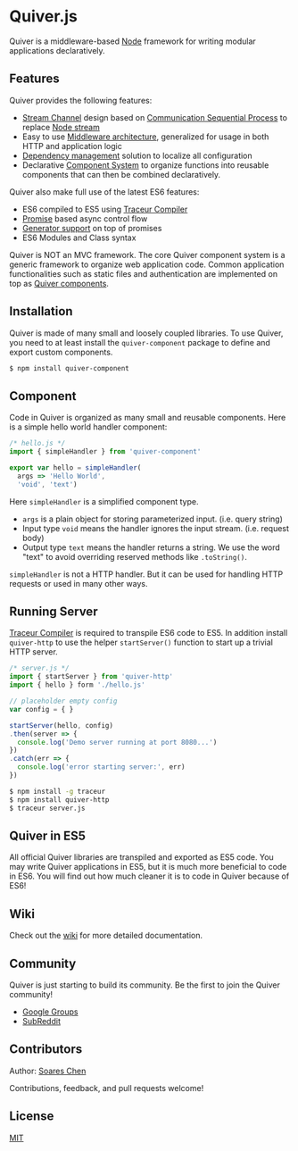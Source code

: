 Quiver.js
=========

Quiver is a middleware-based [Node](http://nodejs.org/) framework for writing modular applications declaratively.

## Features

Quiver provides the following features:

  - [Stream Channel](https://github.com/quiverjs/doc/wiki/Architecture-Overview#stream-channel) design based on [Communication Sequential Process](http://en.wikipedia.org/wiki/Communicating_sequential_processes) to replace [Node stream](http://nodejs.org/api/stream.html)
  - Easy to use [Middleware architecture](https://github.com/quiverjs/doc/wiki/Architecture-Overview#filter), generalized for usage in both HTTP and application logic
  - [Dependency management](https://github.com/quiverjs/doc/wiki/Architecture-Overview#builder) solution to localize all configuration
  - Declarative [Component System](https://github.com/quiverjs/doc/wiki/Component-System) to organize functions into reusable components that can then be combined declaratively.

Quiver also make full use of the latest ES6 features:

  - ES6 compiled to ES5 using
    [Traceur Compiler](https://github.com/google/traceur-compiler)
  - [Promise](https://www.promisejs.org/) based async control flow
  - [Generator support](https://github.com/lukehoban/ecmascript-asyncawait) on
    top of promises
  - ES6 Modules and Class syntax

Quiver is NOT an MVC framework. The core Quiver component system is a generic framework to organize web application code. Common application functionalities such as static files and authentication are implemented on top as [Quiver components](https://github.com/quiverjs/doc/wiki/Core-Components).

## Installation

Quiver is made of many small and loosely coupled libraries. To use Quiver, you
need to at least install the `quiver-component` package to define and export
custom components.

```bash
$ npm install quiver-component
```

## Component

Code in Quiver is organized as many small and reusable components. Here is a
simple hello world handler component:

```javascript
/* hello.js */
import { simpleHandler } from 'quiver-component'

export var hello = simpleHandler(
  args => 'Hello World',
  'void', 'text')
```

Here `simpleHandler` is a simplified component type.

  - `args` is a plain object for storing parameterized input. (i.e. query
    string)
  - Input type `void` means the handler ignores the input stream. (i.e. request
    body)
  - Output type `text` means the handler returns a string. We use the word
    "text" to avoid overriding reserved methods like `.toString()`.

`simpleHandler` is not a HTTP handler. But it can be used for handling HTTP
requests or used in many other ways.

## Running Server

[Traceur Compiler](https://github.com/google/traceur-compiler) is required to
transpile ES6 code to ES5. In addition install `quiver-http` to use the helper
`startServer()` function to start up a trivial HTTP server.

```javascript
/* server.js */
import { startServer } from 'quiver-http'
import { hello } form './hello.js'

// placeholder empty config
var config = { }

startServer(hello, config)
.then(server => {
  console.log('Demo server running at port 8080...')
})
.catch(err => {
  console.log('error starting server:', err)
})
```

```bash
$ npm install -g traceur
$ npm install quiver-http
$ traceur server.js
```

## Quiver in ES5

All official Quiver libraries are transpiled and exported as ES5 code. You may
write Quiver applications in ES5, but it is much more beneficial to code in ES6.
You will find out how much cleaner it is to code in Quiver because of ES6!


## Wiki

Check out the [wiki](https://github.com/quiverjs/doc/wiki) for more detailed
documentation.

## Community

Quiver is just starting to build its community. Be the first to join the Quiver community!

  - [Google Groups](https://groups.google.com/d/forum/quiverjs)
  - [SubReddit](http://www.reddit.com/r/quiverjs/)

## Contributors

Author: [Soares Chen](https://github.com/soareschen)

Contributions, feedback, and pull requests welcome!


## License

[MIT](https://raw.githubusercontent.com/quiverjs/license/master/LICENSE)
